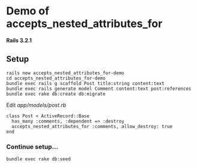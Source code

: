 # Demo of accepts_nested_attributes_for

**Rails 3.2.1**

## Setup

    rails new accepts_nested_attributes_for-demo
    cd accepts_nested_attributes_for-demo
    bundle exec rails g scaffold Post title:string content:text
    bundle exec rails generate model Comment content:text post:references
    bundle exec rake db:create db:migrate


Edit *app/models/post.rb*

    class Post < ActiveRecord::Base
      has_many :comments, :dependent => :destroy
      accepts_nested_attributes_for :comments, allow_destroy: true
    end

### Continue setup…

    bundle exec rake db:seed
